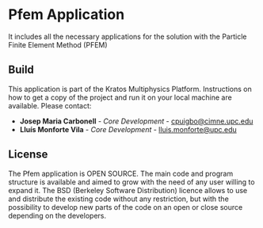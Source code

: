 # Pfem Application

It includes all the necessary applications for the solution with the Particle Finite Element Method (PFEM)

## Build

This application is part of the Kratos Multiphysics Platform.
Instructions on how to get a copy of the project and run it on your local machine are available.
Please contact:

* **Josep Maria Carbonell** - *Core Development* - [cpuigbo@cimne.upc.edu](mailto:cpuigbo@cimne.upc.edu)
* **Lluís Monforte Vila** - *Core Development* - [lluis.monforte@upc.edu](mailto:lluis.monforte@upc.edu)

## License

The Pfem application is OPEN SOURCE. The main code and program structure is available and aimed to grow with the need of any user willing to expand it. The BSD (Berkeley Software Distribution) licence allows to use and distribute the existing code without any restriction, but with the possibility to develop new parts of the code on an open or close source depending on the developers.



